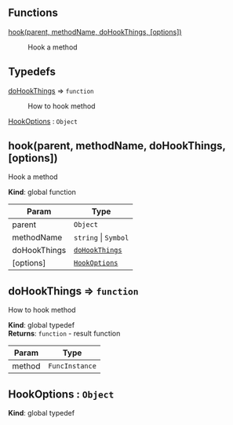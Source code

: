 ## Functions

<dl>
<dt><a href="#hook">hook(parent, methodName, doHookThings, [options])</a></dt>
<dd><p>Hook a method</p>
</dd>
</dl>

## Typedefs

<dl>
<dt><a href="#doHookThings">doHookThings</a> ⇒ <code>function</code></dt>
<dd><p>How to hook method</p>
</dd>
<dt><a href="#HookOptions">HookOptions</a> : <code>Object</code></dt>
<dd></dd>
</dl>

<a name="hook"></a>

## hook(parent, methodName, doHookThings, [options])
Hook a method

**Kind**: global function  

| Param | Type |
| --- | --- |
| parent | <code>Object</code> | 
| methodName | <code>string</code> \| <code>Symbol</code> | 
| doHookThings | [<code>doHookThings</code>](#doHookThings) | 
| [options] | [<code>HookOptions</code>](#HookOptions) | 

<a name="doHookThings"></a>

## doHookThings ⇒ <code>function</code>
How to hook method

**Kind**: global typedef  
**Returns**: <code>function</code> - result function  

| Param | Type |
| --- | --- |
| method | <code>FuncInstance</code> | 

<a name="HookOptions"></a>

## HookOptions : <code>Object</code>
**Kind**: global typedef  

